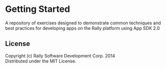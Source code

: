 # Getting Started

A repository of exercises designed to demonstrate common techniques and best practices for developing apps on the Rally platform using App SDK 2.0

## License

Copyright (c) Rally Software Development Corp. 2014  
Distributed under the MIT License.